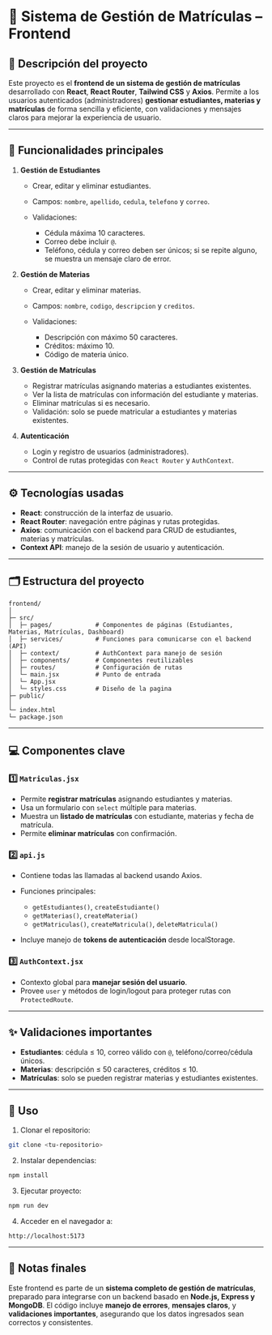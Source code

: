 # 📝 Sistema de Gestión de Matrículas – Frontend

## 🌟 Descripción del proyecto

Este proyecto es el **frontend de un sistema de gestión de matrículas** desarrollado con **React**, **React Router**, **Tailwind CSS** y **Axios**.
Permite a los usuarios autenticados (administradores) **gestionar estudiantes, materias y matrículas** de forma sencilla y eficiente, con validaciones y mensajes claros para mejorar la experiencia de usuario.

---

## 🎯 Funcionalidades principales

1. **Gestión de Estudiantes**

   * Crear, editar y eliminar estudiantes.
   * Campos: `nombre`, `apellido`, `cedula`, `telefono` y `correo`.
   * Validaciones:

     * Cédula máxima 10 caracteres.
     * Correo debe incluir `@`.
     * Teléfono, cédula y correo deben ser únicos; si se repite alguno, se muestra un mensaje claro de error.

2. **Gestión de Materias**

   * Crear, editar y eliminar materias.
   * Campos: `nombre`, `codigo`, `descripcion` y `creditos`.
   * Validaciones:

     * Descripción con máximo 50 caracteres.
     * Créditos: máximo 10.
     * Código de materia único.

3. **Gestión de Matrículas**

   * Registrar matrículas asignando materias a estudiantes existentes.
   * Ver la lista de matrículas con información del estudiante y materias.
   * Eliminar matrículas si es necesario.
   * Validación: solo se puede matricular a estudiantes y materias existentes.

4. **Autenticación**

   * Login y registro de usuarios (administradores).
   * Control de rutas protegidas con `React Router` y `AuthContext`.

---

## ⚙️ Tecnologías usadas

* **React**: construcción de la interfaz de usuario.
* **React Router**: navegación entre páginas y rutas protegidas.
* **Axios**: comunicación con el backend para CRUD de estudiantes, materias y matrículas.
* **Context API**: manejo de la sesión de usuario y autenticación.

---

## 🗂 Estructura del proyecto

```
frontend/
│
├─ src/
│  ├─ pages/            # Componentes de páginas (Estudiantes, Materias, Matrículas, Dashboard)
│  ├─ services/         # Funciones para comunicarse con el backend (API)
│  ├─ context/          # AuthContext para manejo de sesión
│  ├─ components/       # Componentes reutilizables
│  ├─ routes/           # Configuración de rutas
│  └─ main.jsx          # Punto de entrada
│  └─ App.jsx
│  └─ styles.css        # Diseño de la pagina             
├─ public/
│  
└─ index.html
└─ package.json
```

---

## 💻 Componentes clave

### 1️⃣ `Matriculas.jsx`

* Permite **registrar matrículas** asignando estudiantes y materias.
* Usa un formulario con `select` múltiple para materias.
* Muestra un **listado de matrículas** con estudiante, materias y fecha de matrícula.
* Permite **eliminar matrículas** con confirmación.

### 2️⃣ `api.js`

* Contiene todas las llamadas al backend usando Axios.
* Funciones principales:

  * `getEstudiantes()`, `createEstudiante()`
  * `getMaterias()`, `createMateria()`
  * `getMatriculas()`, `createMatricula()`, `deleteMatricula()`
* Incluye manejo de **tokens de autenticación** desde localStorage.

### 3️⃣ `AuthContext.jsx`

* Contexto global para **manejar sesión del usuario**.
* Provee `user` y métodos de login/logout para proteger rutas con `ProtectedRoute`.

---

## ✨ Validaciones importantes

* **Estudiantes**: cédula ≤ 10, correo válido con `@`, teléfono/correo/cédula únicos.
* **Materias**: descripción ≤ 50 caracteres, créditos ≤ 10.
* **Matrículas**: solo se pueden registrar materias y estudiantes existentes.

---

## 🚀 Uso

1. Clonar el repositorio:

```bash
git clone <tu-repositorio>
```

2. Instalar dependencias:

```bash
npm install
```

3. Ejecutar proyecto:

```bash
npm run dev
```

4. Acceder en el navegador a:

```
http://localhost:5173
```

---


## 📌 Notas finales

Este frontend es parte de un **sistema completo de gestión de matrículas**, preparado para integrarse con un backend basado en **Node.js, Express y MongoDB**.
El código incluye **manejo de errores**, **mensajes claros**, y **validaciones importantes**, asegurando que los datos ingresados sean correctos y consistentes.


